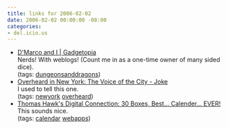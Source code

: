 ```yaml
---
title: links for 2006-02-02
date: 2006-02-02 00:00:00 -08:00
categories:
- del.icio.us
---
```


<ul class="delicious">
	<li>
		<div class="delicious-link"><a href="http://www.gadgetopia.com/post/4970">D'Marco and I | Gadgetopia</a></div>
		<div class="delicious-extended">Nerds! With weblogs! (Count me in as a one-time owner of many sided dice).</div>
		<div class="delicious-tags">(tags: <a href="http://del.icio.us/torrez/dungeonsanddragons">dungeonsanddragons</a>)</div>
	</li>
	<li>
		<div class="delicious-link"><a href="http://www.overheardinnewyork.com/archives/004169.html">Overheard in New York: The Voice of the City - Joke</a></div>
		<div class="delicious-extended">I used to tell this one.</div>
		<div class="delicious-tags">(tags: <a href="http://del.icio.us/torrez/newyork">newyork</a> <a href="http://del.icio.us/torrez/overheard">overheard</a>)</div>
	</li>
	<li>
		<div class="delicious-link"><a href="http://thomashawk.com/2006/02/30-boxes-best-calender-ever.html">Thomas Hawk's Digital Connection: 30 Boxes, Best... Calender... EVER!</a></div>
		<div class="delicious-extended">This sounds nice.</div>
		<div class="delicious-tags">(tags: <a href="http://del.icio.us/torrez/calendar">calendar</a> <a href="http://del.icio.us/torrez/webapps">webapps</a>)</div>
	</li>
</ul>
